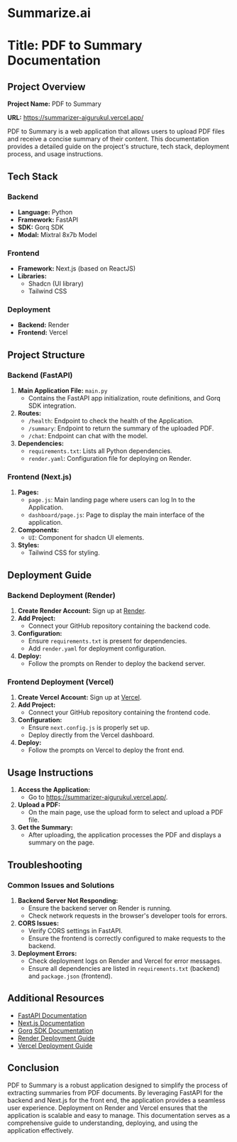 # Summarize.ai
# Title: PDF to Summary Documentation

## Project Overview

**Project Name:** PDF to Summary

**URL:** https://summarizer-aigurukul.vercel.app/

PDF to Summary is a web application that allows users to upload PDF files and receive a concise summary of their content. This documentation provides a detailed guide on the project's structure, tech stack, deployment process, and usage instructions.

## Tech Stack

### Backend

- **Language:** Python
- **Framework:** FastAPI
- **SDK:** Gorq SDK 
- **Modal:** Mixtral 8x7b Model  

### Frontend

- **Framework:** Next.js (based on ReactJS)
- **Libraries:**
    - Shadcn (UI library)
    - Tailwind CSS

### Deployment

- **Backend:** Render
- **Frontend:** Vercel

## Project Structure

### Backend (FastAPI)

1. **Main Application File:** `main.py`
    - Contains the FastAPI app initialization, route definitions, and Gorq SDK integration.
2. **Routes:**
    - `/health`: Endpoint to check the health of the Application.
    - `/summary`: Endpoint to return the summary of the uploaded PDF.
    - `/chat`: Endpoint can chat with the model.
3. **Dependencies:**
    - `requirements.txt`: Lists all Python dependencies.
    - `render.yaml`: Configuration file for deploying on Render.

### Frontend (Next.js)

1. **Pages:**
    - `page.js`: Main landing page where users can log In to the Application.
    - `dashboard/page.js`: Page to display the main interface of the application.
2. **Components:**
    - `UI`: Component for shadcn UI elements.
3. **Styles:**
    - Tailwind CSS for styling.

## Deployment Guide

### Backend Deployment (Render)

1. **Create Render Account:** Sign up at [Render](https://render.com/).
2. **Add Project:**
    - Connect your GitHub repository containing the backend code.
3. **Configuration:**
    - Ensure `requirements.txt` is present for dependencies.
    - Add `render.yaml` for deployment configuration.
4. **Deploy:**
    - Follow the prompts on Render to deploy the backend server.

### Frontend Deployment (Vercel)

1. **Create Vercel Account:** Sign up at [Vercel](https://vercel.com/).
2. **Add Project:**
    - Connect your GitHub repository containing the frontend code.
3. **Configuration:**
    - Ensure `next.config.js` is properly set up.
    - Deploy directly from the Vercel dashboard.
4. **Deploy:**
    - Follow the prompts on Vercel to deploy the front end.

## Usage Instructions

1. **Access the Application:**
    - Go to https://summarizer-aigurukul.vercel.app/.
2. **Upload a PDF:**
    - On the main page, use the upload form to select and upload a PDF file.
3. **Get the Summary:**
    - After uploading, the application processes the PDF and displays a summary on the page.

## Troubleshooting

### Common Issues and Solutions

1. **Backend Server Not Responding:**
    - Ensure the backend server on Render is running.
    - Check network requests in the browser's developer tools for errors.
2. **CORS Issues:**
    - Verify CORS settings in FastAPI.
    - Ensure the frontend is correctly configured to make requests to the backend.
3. **Deployment Errors:**
    - Check deployment logs on Render and Vercel for error messages.
    - Ensure all dependencies are listed in `requirements.txt` (backend) and `package.json` (frontend).

## Additional Resources

- [FastAPI Documentation](https://fastapi.tiangolo.com/)
- [Next.js Documentation](https://nextjs.org/docs)
- [Gorq SDK Documentation](https://gorq.io/docs)
- [Render Deployment Guide](https://render.com/docs)
- [Vercel Deployment Guide](https://vercel.com/docs)

## Conclusion

PDF to Summary is a robust application designed to simplify the process of extracting summaries from PDF documents. By leveraging FastAPI for the backend and Next.js for the front end, the application provides a seamless user experience. Deployment on Render and Vercel ensures that the application is scalable and easy to manage. This documentation serves as a comprehensive guide to understanding, deploying, and using the application effectively.
